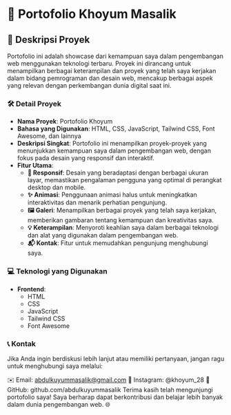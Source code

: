 # 🌟 Portofolio Khoyum Masalik

## 📖 Deskripsi Proyek

Portofolio ini adalah showcase dari kemampuan saya dalam pengembangan web menggunakan teknologi terbaru. Proyek ini dirancang untuk menampilkan berbagai keterampilan dan proyek yang telah saya kerjakan dalam bidang pemrograman dan desain web, mencakup berbagai aspek yang relevan dengan perkembangan dunia digital saat ini.

### 🛠️ Detail Proyek

- **Nama Proyek**: Portofolio Khoyum
- **Bahasa yang Digunakan**: HTML, CSS, JavaScript, Tailwind CSS, Font Awesome, dan lainnya
- **Deskripsi Singkat**: Portofolio ini menampilkan proyek-proyek yang menunjukkan kemampuan saya dalam pengembangan web, dengan fokus pada desain yang responsif dan interaktif.
- **Fitur Utama**:
  - **📱 Responsif**: Desain yang beradaptasi dengan berbagai ukuran layar, memastikan pengalaman pengguna yang optimal di perangkat desktop dan mobile.
  - **✨ Animasi**: Penggunaan animasi halus untuk meningkatkan interaktivitas dan menarik perhatian pengunjung.
  - **🖼️ Galeri**: Menampilkan berbagai proyek yang telah saya kerjakan, memberikan gambaran tentang kemampuan dan kreativitas saya.
  - **💡 Keterampilan**: Menyoroti keahlian saya dalam berbagai teknologi dan alat yang digunakan dalam pengembangan web.
  - **📬 Kontak**: Fitur untuk memudahkan pengunjung menghubungi saya.

### 💻 Teknologi yang Digunakan

- **Frontend**: 
  - HTML
  - CSS
  - JavaScript
  - Tailwind CSS
  - Font Awesome

### 📞 Kontak
Jika Anda ingin berdiskusi lebih lanjut atau memiliki pertanyaan, jangan ragu untuk menghubungi saya melalui:

✉️ Email: abdulkuyummasalik@gmail.com
📱 Instagram: @khoyum_28
🐙 GitHub: github.com/abdulkuyummasalik
Terima kasih telah mengunjungi portofolio saya! Saya berharap dapat berkontribusi dan belajar lebih banyak dalam dunia pengembangan web. 🌐
